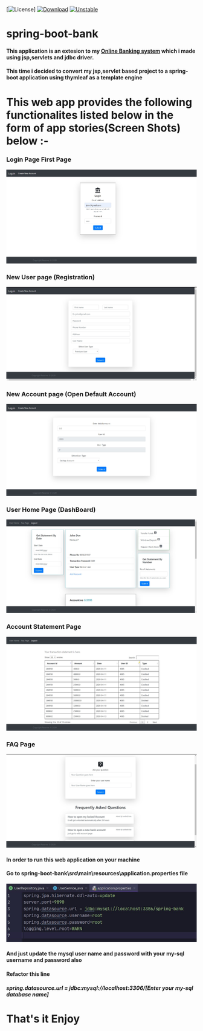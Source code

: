 [![License](https://img.shields.io/github/license/kartikdutta28/spring-boot-bank)]
[![Download](https://poser.pugx.org/ali-irawan/xtra/d/total.svg)](https://poser.pugx.org/ali-irawan/xtra/d/total.svg)
[![Unstable](https://poser.pugx.org/ali-irawan/xtra/v/unstable.svg)](https://poser.pugx.org/ali-irawan/xtra/v/unstable.svg)
# spring-boot-bank
#### This application is an extesion to my  <a name="online_bank" href="https://github.com/kartikdutta28/Bank">Online Banking system</a> which i made using jsp,servlets and jdbc driver.
#### This time i decided to convert my jsp,servlet based project to a spring-boot application using thymleaf as a template engine
# This web app provides the following functionalites listed below in the form of app stories(Screen Shots) below :-

### Login Page First Page
<a name="online_bank" href="https://github.com/kartikdutta28/Bank"></a>
![alt text](https://github.com/kartikdutta28/spring-boot-bank/blob/master/src/main/resources/static/images/login.jpg)

### New User page (Registration)

![alt text](https://github.com/kartikdutta28/spring-boot-bank/blob/master/src/main/resources/static/images/newUser.jpg)

### New Account page (Open Default Account)

![alt text](https://github.com/kartikdutta28/spring-boot-bank/blob/master/src/main/resources/static/images/newAccount.jpg)

### User Home Page (DashBoard)

![alt text](https://github.com/kartikdutta28/spring-boot-bank/blob/master/src/main/resources/static/images/userHome.jpg)

### Account Statement Page

![alt text](https://github.com/kartikdutta28/spring-boot-bank/blob/master/src/main/resources/static/images/statement.jpg)

### FAQ Page

![alt text](https://github.com/kartikdutta28/spring-boot-bank/blob/master/src/main/resources/static/images/faq.jpg)

#### In order to run this web application on your machine
#### Go to spring-boot-bank\src\main\resources\application.properties file
![alt text](https://github.com/kartikdutta28/spring-boot-bank/blob/master/src/main/resources/static/images/application.properties.jpg)
#### And just update the mysql user name and password with your my-sql username and password also 
#### Refactor this line 
##### spring.datasource.url = jdbc:mysql://localhost:3306/[Enter your my-sql database name]

# That's it Enjoy
